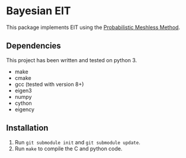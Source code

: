 # Bayesian EIT

This package implements EIT using the [Probabilistic Meshless Method](https://arxiv.org/abs/1605.07811).

## Dependencies

This project has been written and tested on python 3.

* make
* cmake
* gcc (tested with version 8+)
* eigen3
* numpy
* cython
* eigency

## Installation

1. Run `git submodule init` and `git submodule update`.
2. Run `make` to compile the C and python code.
